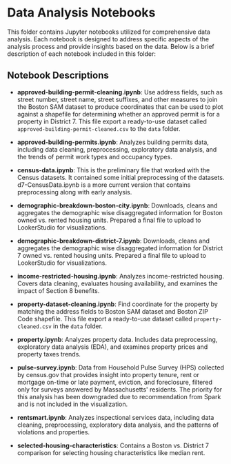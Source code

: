 # Data Analysis Notebooks

This folder contains Jupyter notebooks utilized for comprehensive data analysis. Each notebook is designed to address specific aspects of the analysis process and provide insights based on the data. Below is a brief description of each notebook included in this folder:

## Notebook Descriptions

- **approved-building-permit-cleaning.ipynb**: Use address fields, such as street number, street name, street suffixes, and other measures to join
  the Boston SAM dataset to produce coordinates that can be used to plot against a shapefile for determining whether an approved permit is for a property
  in District 7. This file export a ready-to-use dataset called `approved-building-permit-cleaned.csv` to the `data` folder.

- **approved-building-permits.ipynb**: Analyzes building permits data, including data cleaning, preprocessing, exploratory data analysis, and the trends of permit work types and occupancy types.

- **census-data.ipynb**: This is the preliminary file that worked with the Census datasets. It contained some initial preprocessing of the datasets. d7-CensusData.ipynb is a more current version that contains preprocessing along with early analysis.

- **demographic-breakdown-boston-city.ipynb**: Downloads, cleans and aggregates the demographic wise disaggregated information for Boston owned vs. rented housing units. Prepared a final file to upload to LookerStudio for visualizations.

- **demographic-breakdown-district-7.ipynb**: Downloads, cleans and aggregates the demographic wise disaggregated information for District 7 owned vs. rented housing units. Prepared a final file to upload to LookerStudio for visualizations.

- **income-restricted-housing.ipynb**: Analyzes income-restricted housing. Covers data cleaning, evaluates housing availability, and examines the impact of Section 8 benefits.

- **property-dataset-cleaning.ipynb**: Find coordinate for the property by matching the address fields to Boston SAM dataset and Boston ZIP Code shapefile. This file export a ready-to-use dataset called `property-cleaned.csv` in the `data` folder.

- **property.ipynb**: Analyzes property data. Includes data preprocessing, exploratory data analysis (EDA), and examines property prices and property taxes trends.

- **pulse-survey.ipynb**: Data from Household Pulse Survey (HPS) collected by census.gov that provides insight into property tenure, rent or mortgage on-time or late payment, eviction, and foreclosure, filtered only for surveys answered by Massachusetts' residents. The priority for this analysis has been downgraded due to recommendation from Spark and is not included in the visualization.

- **rentsmart.ipynb**: Analyzes inspectional services data, including data cleaning, preprocessing, exploratory data analysis, and the patterns of violations and properties.

- **selected-housing-characteristics**: Contains a Boston vs. District 7 comparison for selecting housing characteristics like median rent.
